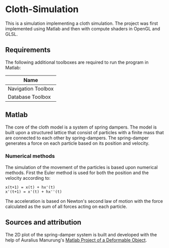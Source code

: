 # Cloth-Simulation
This is a simulation implementing a cloth simulation. The project was first implemented using Matlab and then with compute shaders in OpenGL and GLSL. 

## Requirements

The following additional toolboxes are required to run the program in Matlab:

| Name                                    | 
| --------------------------------------- | 
| Navigation Toolbox                      | 
| Database Toolbox                        |


## Matlab

The core of the cloth model is a system of spring dampers. The model is built upon a structured lattice that consist of particles with a finite mass that are connected to each other by spring-dampers. The spring-damper generates a force on each particle based on its position and velocity. 

### Numerical methods

The simulation of the movement of the particles is based upon numerical methods. First the Euler method is used for both the position and the velocity according to: 

```
x(t+1) = x(t) + hx'(t)
x'(t+1) = x'(t) + hx''(t)
```

The acceleration is based on Newton's second law of motion with the force calculated as the sum of all forces acting on each particle.



## Sources and attribution

The 2D plot of the spring-damper system is built and developed with the help of Auralius Manurung's [Matlab Project of a Deformable Object](https://www.mathworks.com/matlabcentral/fileexchange/52931-deformable-object-with-interconnected-mass-spring-damper).

